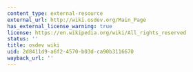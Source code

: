 ```yaml
---
content_type: external-resource
external_url: http://wiki.osdev.org/Main_Page
has_external_license_warning: true
license: https://en.wikipedia.org/wiki/All_rights_reserved
status: ''
title: osdev wiki
uid: 2d8411d9-a6f2-4570-b03d-ca90b3116670
wayback_url: ''
---
```

